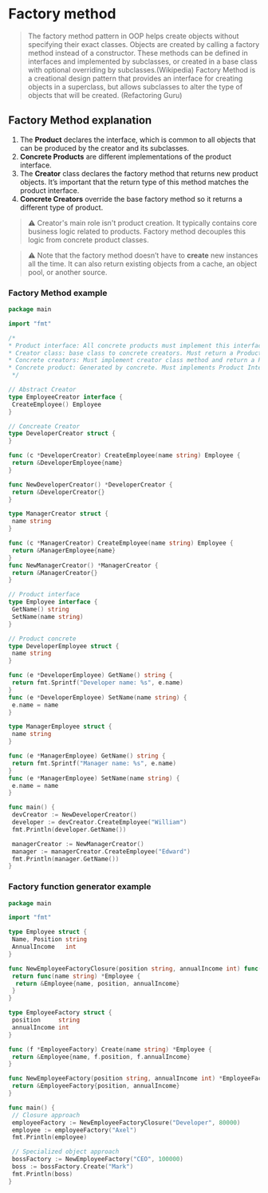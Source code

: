 # Factory method

> The factory method pattern in OOP helps create objects without specifying their exact classes. Objects are created by calling a factory method instead of a constructor. These methods can be defined in interfaces and implemented by subclasses, or created in a base class with optional overriding by subclasses.(Wikipedia)
> Factory Method is a creational design pattern that provides an interface for creating objects in a superclass, but allows subclasses to alter the type of objects that will be created. (Refactoring Guru)

## Factory Method explanation

1. The **Product** declares the interface, which is common to all objects that can be produced by the creator and its subclasses.
2. **Concrete Products** are different implementations of the product interface.
3. The **Creator** class declares the factory method that returns new product objects. It’s important that the return type of this method matches the product interface.
4. **Concrete Creators** override the base factory method so it returns a different type of product.

> :warning: Creator's main role isn't product creation. It typically contains core business logic related to products. Factory method decouples this logic from concrete product classes.

> :warning: Note that the factory method doesn’t have to **create** new instances all the time. It can also return existing objects from a cache, an object pool, or another source.

### Factory Method example

```go
package main

import "fmt"

/*
* Product interface: All concrete products must implement this interface
* Creator class: base class to concrete creators. Must return a Product interface.
* Concrete creators: Must implement creator class method and return a Product interface.
* Concrete product: Generated by concrete. Must implements Product Interface.
 */

// Abstract Creator
type EmployeeCreator interface {
 CreateEmployee() Employee
}

// Concreate Creator
type DeveloperCreator struct {
}

func (c *DeveloperCreator) CreateEmployee(name string) Employee {
 return &DeveloperEmployee{name}
}

func NewDeveloperCreator() *DeveloperCreator {
 return &DeveloperCreator{}
}

type ManagerCreator struct {
 name string
}

func (c *ManagerCreator) CreateEmployee(name string) Employee {
 return &ManagerEmployee{name}
}
func NewManagerCreator() *ManagerCreator {
 return &ManagerCreator{}
}

// Product interface
type Employee interface {
 GetName() string
 SetName(name string)
}

// Product concrete
type DeveloperEmployee struct {
 name string
}

func (e *DeveloperEmployee) GetName() string {
 return fmt.Sprintf("Developer name: %s", e.name)
}
func (e *DeveloperEmployee) SetName(name string) {
 e.name = name
}

type ManagerEmployee struct {
 name string
}

func (e *ManagerEmployee) GetName() string {
 return fmt.Sprintf("Manager name: %s", e.name)
}
func (e *ManagerEmployee) SetName(name string) {
 e.name = name
}

func main() {
 devCreator := NewDeveloperCreator()
 developer := devCreator.CreateEmployee("William")
 fmt.Println(developer.GetName())

 managerCreator := NewManagerCreator()
 manager := managerCreator.CreateEmployee("Edward")
 fmt.Println(manager.GetName())
}
```

### Factory function generator example

```go
package main

import "fmt"

type Employee struct {
 Name, Position string
 AnnualIncome   int
}

func NewEmployeeFactoryClosure(position string, annualIncome int) func(name string) *Employee {
 return func(name string) *Employee {
  return &Employee{name, position, annualIncome}
 }
}

type EmployeeFactory struct {
 position     string
 annualIncome int
}

func (f *EmployeeFactory) Create(name string) *Employee {
 return &Employee{name, f.position, f.annualIncome}
}

func NewEmployeeFactory(position string, annualIncome int) *EmployeeFactory {
 return &EmployeeFactory{position, annualIncome}
}

func main() {
 // Closure approach
 employeeFactory := NewEmployeeFactoryClosure("Developer", 80000)
 employee := employeeFactory("Axel")
 fmt.Println(employee)

 // Specialized object approach
 bossFactory := NewEmployeeFactory("CEO", 100000)
 boss := bossFactory.Create("Mark")
 fmt.Println(boss)
}
```
